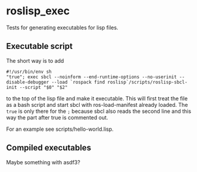 roslisp_exec
===

Tests for generating executables for lisp files.

Executable script
---

The short way is to add 
```
#!/usr/bin/env sh
"true"; exec sbcl --noinform --end-runtime-options --no-userinit --disable-debugger --load `rospack find roslisp`/scripts/roslisp-sbcl-init --script "$0" "$2"
```
to the top of the lisp file and make it executable. This will first treat the file as a bash script and start sbcl with ros-load-manifest already loaded. The `true` is only there for the `;` because sbcl also reads the second line and this way the part after true is commented out.

For an example see scripts/hello-world.lisp.


Compiled executables
---

Maybe something with asdf3?
